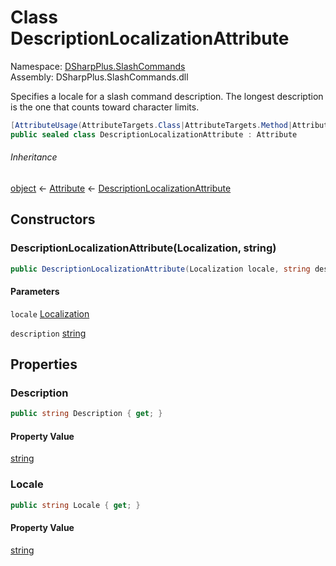 # Class DescriptionLocalizationAttribute

Namespace: [DSharpPlus.SlashCommands](DSharpPlus.SlashCommands.md)  
Assembly: DSharpPlus.SlashCommands.dll

Specifies a locale for a slash command description. The longest description is the one that counts toward character limits.

```csharp
[AttributeUsage(AttributeTargets.Class|AttributeTargets.Method|AttributeTargets.Parameter, AllowMultiple = true)]
public sealed class DescriptionLocalizationAttribute : Attribute
```

###### Inheritance

[object](https://learn.microsoft.com/dotnet/api/system.object) ← 
[Attribute](https://learn.microsoft.com/dotnet/api/system.attribute) ← 
[DescriptionLocalizationAttribute](DSharpPlus.SlashCommands.DescriptionLocalizationAttribute.md)

## Constructors

### <a id="DSharpPlus_SlashCommands_DescriptionLocalizationAttribute__ctor_DSharpPlus_SlashCommands_Localization_System_String_"></a>DescriptionLocalizationAttribute\(Localization, string\)

```csharp
public DescriptionLocalizationAttribute(Localization locale, string description)
```

#### Parameters

`locale` [Localization](DSharpPlus.SlashCommands.Localization.md)

`description` [string](https://learn.microsoft.com/dotnet/api/system.string)

## Properties

### <a id="DSharpPlus_SlashCommands_DescriptionLocalizationAttribute_Description"></a>Description

```csharp
public string Description { get; }
```

#### Property Value

[string](https://learn.microsoft.com/dotnet/api/system.string)

### <a id="DSharpPlus_SlashCommands_DescriptionLocalizationAttribute_Locale"></a>Locale

```csharp
public string Locale { get; }
```

#### Property Value

[string](https://learn.microsoft.com/dotnet/api/system.string)

